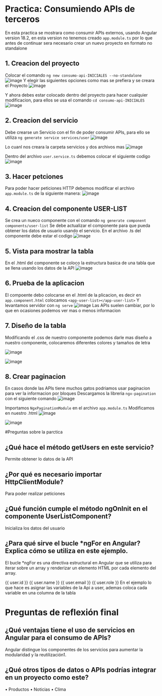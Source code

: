 # Practica: Consumiendo APIs de terceros

En esta practica se mostrara como consumir APIs externos, usando Angular version 18.2, en esta version no tenemos creado `app.module.ts` por lo que antes de continuar sera necesario crear un nuevo proyecto en formato no standalone

## 1. Creacion del proyecto

Colocar el comando `ng new consumo-api-INICIALES --no-standalone`
![image](https://github.com/user-attachments/assets/1c7437fe-f845-49d5-b5cb-50033eb5d904)
Y elegir las siguientes opciones como mas se prefiera y se creara el Proyecto
![image](https://github.com/user-attachments/assets/32ee24ad-4c2a-4db4-9925-abb2327a604e)

Y ahora debes estar colocado dentro del proyecto para hacer cualquier modificacion, para ellos se usa el comando `cd consumo-api-INICIALES`
![image](https://github.com/user-attachments/assets/5da4ddb3-2f2c-422a-acf9-c090312b8103)

## 2. Creacion del servicio 
Debe crearse un Servicio con el fin de poder consumir APIs, para ello se utiliza `ng generate service services/user`
![image](https://github.com/user-attachments/assets/3181f3de-7b67-4920-b6e4-74d470d96d66)

Lo cuanl nos creara la carpeta servicios y dos archivos mas
![image](https://github.com/user-attachments/assets/a76b55d1-cb12-428f-8f3e-2b6615bef3af)

Dentro del archivo `user.service.ts` debemos colocar el siguiente codigo
![image](https://github.com/user-attachments/assets/51163005-463d-444e-b53d-b5fa0d80b228)


## 3. Hacer petciones 

Para poder hacer peticiones HTTP debemos modificar el archivo `app.module.ts` de la siguiente manera: 
![image](https://github.com/user-attachments/assets/2f523c11-bd82-44e3-a44e-72d0ad3f011e)


## 4. Creacion del componente USER-LIST
Se crea un nueco componente con el comando `ng generate component components/user-list`
Se debe actualizar el componente para que pueda obtener los datos de usuario usando el servicio. 
En el archivo .ts del componente debe estar el codigo 
![image](https://github.com/user-attachments/assets/161a208d-f1b7-4d12-9709-16ccbe59e1e9)


## 5. Vista para mostrar la tabla
En el .html del componente se coloco la estructura basica de una tabla que se llena usando los datos de la API
![image](https://github.com/user-attachments/assets/5cf8e41c-4c94-41c5-989b-17551f82bb89)


## 6. Prueba de la aplicacion
El compoente debo colocarse en el .html de la plicacion, es decir en  `app.component.html` colocamos `<app-user-list></app-user-list>`
Y levantamos servidor con `ng serve`
![image](https://github.com/user-attachments/assets/58593e78-aed5-41c9-854a-ead39bd5a071)
Las APIs suelen cambiar, por lo que en ocasiones podemos ver mas o menos informacion 

## 7. Diseño de la tabla
Modificando el .css de nuestro componente podemos darle mas diseño a nuestro componente, colocaremos diferentes colores y tamaños de letra 

![image](https://github.com/user-attachments/assets/6beb2504-6a4e-4032-9e5b-7251609d6319)

![image](https://github.com/user-attachments/assets/e12842c3-6db1-498c-8ed2-0fb379fb4e15)


## 8. Crear paginacion
En casos donde las APIs tiene muchos gatos podriamos usar paginacion para ver la informacion por bloques 
Descargamos la libreria `ngx-pagination` con el siguiente comando
![image](https://github.com/user-attachments/assets/76533d67-8d67-4342-8d3c-1e9a384358df)

Importamos `NgxPaginationModule` en el archivo `app.module.ts`
Modificamos en nuestro .html
![image](https://github.com/user-attachments/assets/70bf3b81-d43a-4fb3-8a08-911b92fae52c)

![image](https://github.com/user-attachments/assets/4e52dd15-8a77-4879-b140-fa287be1030b)



#Preguntas sobre la parctica
## ¿Qué hace el método getUsers en este servicio?
Permite obtener lo datos de la API

## ¿Por qué es necesario importar HttpClientModule?
Para poder realizar peticiones

## ¿Qué función cumple el método ngOnInit en el componente UserListComponent?
Inicializa los datos del usuario 

## ¿Para qué sirve el bucle *ngFor en Angular? Explica cómo se utiliza en este ejemplo.

El bucle *ngFor es una directiva estructural en Angular que se utiliza para iterar sobre un array y renderizar un elemento HTML por cada elemento del array.

<tr *ngFor="let user of users">
  <td>{{ user.id }}</td>
  <td>{{ user.name }}</td>
  <td>{{ user.email }}</td>
  <td>{{ user.role }}</td>
</tr>
En el ejemplo lo que hace es asignar las variables de la Api a user, ademas coloca cada variable en una columna de la tabla

# Preguntas de reflexión final
## ¿Qué ventajas tiene el uso de servicios en Angular para el consumo de APIs?
 Angular distingue los componentes de los servicios para aumentar la modularidad y la reutilización1.

## ¿Qué otros tipos de datos o APIs podrías integrar en un proyecto como este?
•	Productos 
•	Noticias
•	Clima




